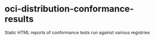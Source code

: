 # oci-distribution-conformance-results
Static HTML reports of conformance tests run against various registries
